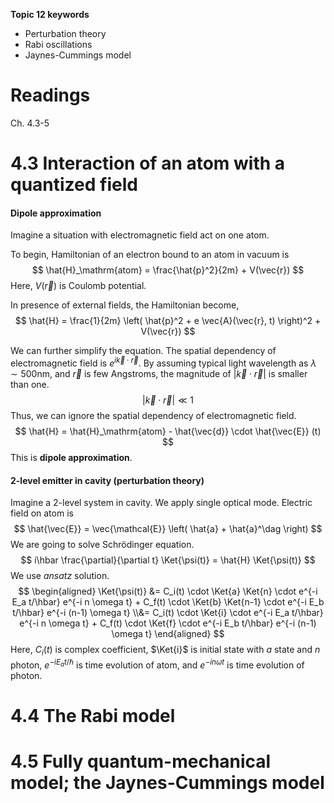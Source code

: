 __Topic 12 keywords__
- Perturbation theory 
- Rabi oscillations
- Jaynes-Cummings model

# __Readings__
Ch. 4.3-5 

# __4.3 Interaction of an atom with a quantized field__
#### Dipole approximation
Imagine a situation with electromagnetic field act on one atom.

To begin, Hamiltonian of an electron bound to an atom in vacuum is
$$
    \hat{H}_\mathrm{atom}
    =
    \frac{\hat{p}^2}{2m}
    +
    V(\vec{r})
$$
Here, $V(\vec{r})$ is Coulomb potential.

In presence of external fields, the Hamiltonian become,
$$
    \hat{H}
    =
    \frac{1}{2m}
    \left(
    \hat{p}^2
    +
    e \vec{A}(\vec{r}, t)
    \right)^2
    +
    V(\vec{r})
$$

We can further simplify the equation.
The spatial dependency of electromagnetic field is $e^{i \vec{k} \cdot \vec{r}}$.
By assuming typical light wavelength as $\lambda \sim 500 \mathrm{nm}$, 
and $\vec{r}$ is few Angstroms, 
the magnitude of $\left| \vec{k} \cdot \vec{r} \right|$ is smaller than one.
$$
    \left| \vec{k} \cdot \vec{r} \right|
    \ll
    1
$$
Thus, we can ignore the spatial dependency of electromagnetic field.
$$
    \hat{H}
    =
    \hat{H}_\mathrm{atom}
    -
    \hat{\vec{d}} \cdot \hat{\vec{E}} (t)
$$
This is **dipole approximation**.

#### 2-level emitter in cavity (perturbation theory)
Imagine a 2-level system in cavity. 
We apply single optical mode.
Electric field on atom is 
$$
    \hat{\vec{E}}
    =
    \vec{\mathcal{E}}
    \left( 
        \hat{a} + \hat{a}^\dag
    \right)
$$
We are going to solve Schrödinger equation.
$$
    i\hbar
    \frac{\partial}{\partial t}
    \Ket{\psi(t)}
    =
    \hat{H}
    \Ket{\psi(t)}
$$
We use *ansatz* solution. 
$$
\begin{aligned}
    \Ket{\psi(t)}
    &=
    C_i(t) 
    \cdot
    \Ket{a} 
    \Ket{n}
    \cdot
    e^{-i E_a t/\hbar}
    e^{-i n \omega t}
    +
    C_f(t) 
    \cdot
    \Ket{b} 
    \Ket{n-1}
    \cdot
    e^{-i E_b t/\hbar}
    e^{-i (n-1) \omega t}
    \\&=
    C_i(t) 
    \cdot
    \Ket{i} 
    \cdot
    e^{-i E_a t/\hbar}
    e^{-i n \omega t}
    +
    C_f(t) 
    \cdot
    \Ket{f} 
    \cdot
    e^{-i E_b t/\hbar}
    e^{-i (n-1) \omega t}
\end{aligned}
$$
Here, 
$C_i(t)$ is complex coefficient, 
$\Ket{i}$ is initial state with $a$ state and $n$ photon, 
$e^{-i E_a t/\hbar}$ is time evolution of atom, 
and $e^{-i n \omega t}$ is time evolution of photon.


# __4.4 The Rabi model__

# __4.5 Fully quantum-mechanical model; the Jaynes-Cummings model__
